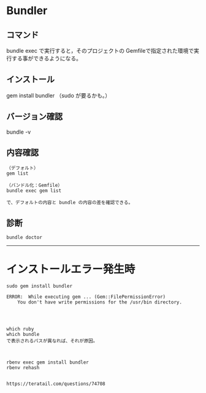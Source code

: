 # Bundler

## コマンド
bundle exec で実行すると，そのプロジェクトの Gemfileで指定された環境で実行する事ができるようになる。


## インストール
gem install bundler
（sudo が要るかも。）

## バージョン確認
bundle -v

## 内容確認
```
（デフォルト）
gem list

（バンドル化：Gemfile）
bundle exec gem list 

で、デフォルトの内容と bundle の内容の差を確認できる。
```


## 診断
```
bundle doctor
```

_______________________________________________________________________
# インストールエラー発生時
```
sudo gem install bundler

ERROR:  While executing gem ... (Gem::FilePermissionError)
    You don't have write permissions for the /usr/bin directory.




which ruby
which bundle
で表示されるパスが異なれば、それが原因。



rbenv exec gem install bundler
rbenv rehash 


https://teratail.com/questions/74708
```


